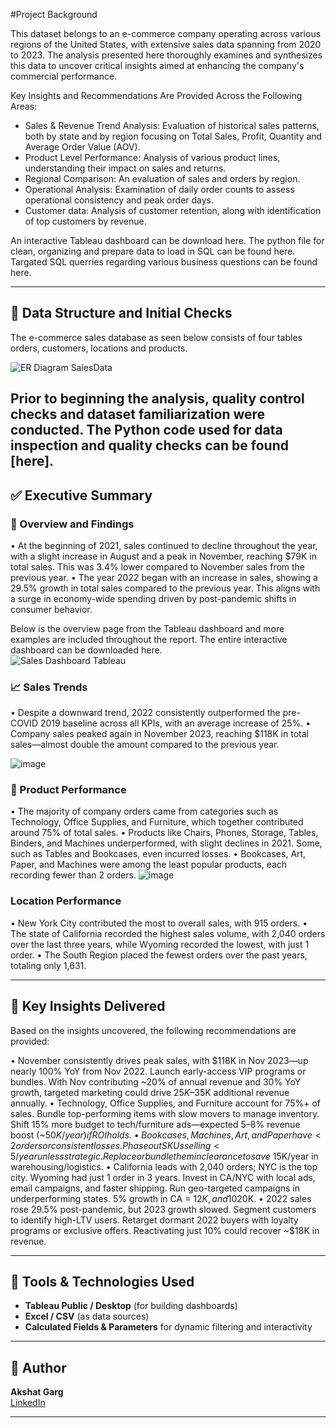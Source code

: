 #Project Background

This dataset belongs to an e-commerce company operating across various regions of the United States, with extensive sales data spanning from 2020 to 2023. The analysis presented here thoroughly examines and synthesizes this data to uncover critical insights aimed at enhancing the company's commercial performance.

Key Insights and Recommendations Are Provided Across the Following Areas:
- Sales & Revenue Trend Analysis: Evaluation of historical sales patterns, both by state and by region focusing on Total Sales, Profit, Quantity and Average Order Value (AOV).
- Product Level Performance: Analysis of various product lines, understanding their impact on sales and returns.
- Regional Comparison: An evaluation of sales and orders by region.
- Operational Analysis: Examination of daily order counts to assess operational consistency and peak order days.
- Customer data:  Analysis of customer retention, along with identification of top customers by revenue.

An interactive Tableau dashboard can be download here.
The python file for clean, organizing and prepare data to load in SQL can be found here.
Targated SQL querries regarding various business questions can be found here.

---

## 🎯 Data Structure and Initial Checks

The e-commerce sales database as seen below consists of four tables orders, customers, locations and products.

![ER Diagram SalesData](https://github.com/user-attachments/assets/4e1c02de-20e7-43d8-aa06-3d9db7a3de83)

Prior to beginning the analysis, quality control checks and dataset familiarization were conducted. The Python code used for data inspection and quality checks can be found [here].
---

## ✅ Executive Summary

### 📌 Overview and Findings
•	At the beginning of 2021, sales continued to decline throughout the year, with a slight increase in August and a peak in November, reaching $79K in total sales. This was 3.4% lower compared to November sales from the previous year.
•	The year 2022 began with an increase in sales, showing a 29.5% growth in total sales compared to the previous year. This aligns with a surge in economy-wide spending driven by post-pandemic shifts in consumer behavior.

Below is the overview page from the Tableau dashboard and more examples are included throughout the report. The entire interactive dashboard can be downloaded here.  
![Sales Dashboard Tableau](https://github.com/user-attachments/assets/0eff91d6-5ca7-4acb-96d6-b2bda05c6127)


### 📈 Sales Trends
•	Despite a downward trend, 2022 consistently outperformed the pre-COVID 2019 baseline across all KPIs, with an average increase of 25%.
•	Company sales peaked again in November 2023, reaching $118K in total sales—almost double the amount compared to the previous year.

![image](https://github.com/user-attachments/assets/952fa486-5a3d-4c23-b7bb-44c29dc30973)

### 🧺 Product Performance
•	The majority of company orders came from categories such as Technology, Office Supplies, and Furniture, which together contributed around 75% of total sales.
•	Products like Chairs, Phones, Storage, Tables, Binders, and Machines underperformed, with slight declines in 2021. Some, such as Tables and Bookcases, even incurred losses.
•	Bookcases, Art, Paper, and Machines were among the least popular products, each recording fewer than 2 orders.
![image](https://github.com/user-attachments/assets/a789d013-67a8-4f93-9083-59054ef5fcde)


### Location Performance
•	New York City contributed the most to overall sales, with 915 orders.
•	The state of California recorded the highest sales volume, with 2,040 orders over the last three years, while Wyoming recorded the lowest, with just 1 order.
•	The South Region placed the fewest orders over the past years, totaling only 1,631.

---
## 🌟 Key Insights Delivered
Based on the insights uncovered, the following recommendations are provided:

•	November consistently drives peak sales, with $118K in Nov 2023—up nearly 100% YoY from Nov 2022. Launch early-access VIP programs or bundles. With Nov contributing ~20% of annual revenue and 30% YoY growth, targeted marketing could drive $25K–$35K additional revenue annually.
•	Technology, Office Supplies, and Furniture account for 75%+ of sales. Bundle top-performing items with slow movers to manage inventory. Shift 15% more budget to tech/furniture ads—expected 5–8% revenue boost (~$50K/year) if ROI holds.
•	Bookcases, Machines, Art, and Paper have <2 orders or consistent losses. Phase out SKUs selling <5/year unless strategic. Replace or bundle them in clearance to save ~$15K/year in warehousing/logistics.
•	California leads with 2,040 orders; NYC is the top city. Wyoming had just 1 order in 3 years. Invest in CA/NYC with local ads, email campaigns, and faster shipping. Run geo-targeted campaigns in underperforming states. 5% growth in CA = $12K, and 10% unlocked in the South = ~$20K.
•	2022 sales rose 29.5% post-pandemic, but 2023 growth slowed. Segment customers to identify high-LTV users. Retarget dormant 2022 buyers with loyalty programs or exclusive offers. Reactivating just 10% could recover ~$18K in revenue.

---

## 🧰 Tools & Technologies Used

- **Tableau Public / Desktop** (for building dashboards)
- **Excel / CSV** (as data sources)
- **Calculated Fields & Parameters** for dynamic filtering and interactivity

---

## 👤 Author

**Akshat Garg**  
[LinkedIn](https://www.linkedin.com/in/akshat-garg15012003/)

---



